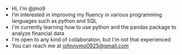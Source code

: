 - Hi, I’m @jmo9
- I’m interested in improving my fluency in various programming languages such as python and SQL
- I'm currently learning how to use python and the pandas package to analyze financial data
- I'm open to any kind of collaboration, but I'm not that experienced
- You can reach me at johnnymo0925@gmail.com

<!---
jmo9/jmo9 is a ✨ special ✨ repository because its `README.md` (this file) appears on your GitHub profile.
You can click the Preview link to take a look at your changes.
--->
